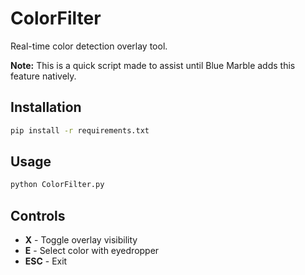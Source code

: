 # ColorFilter

Real-time color detection overlay tool.

**Note:** This is a quick script made to assist until Blue Marble adds this feature natively.

## Installation

```bash
pip install -r requirements.txt
```

## Usage

```bash
python ColorFilter.py
```

## Controls

- **X** - Toggle overlay visibility
- **E** - Select color with eyedropper
- **ESC** - Exit
